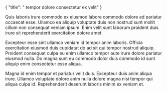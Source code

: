 {
  "title": " tempor dolore consectetur ex velit"
}

Quis laboris irure commodo ex eiusmod labore commodo dolore ad pariatur occaecat esse. Ullamco ea aliquip voluptate duis non nostrud sunt mollit cillum non consequat veniam ipsum. Enim velit sunt laborum proident duis irure sit reprehenderit exercitation dolore amet.

Excepteur esse sint ullamco veniam id tempor anim laboris. Officia exercitation eiusmod duis cupidatat do ad sit qui tempor nostrud aliquip. Proident consequat culpa eu enim ullamco tempor aute irure dolore pariatur eiusmod nulla. Do magna sunt eu commodo dolor duis commodo id sunt aliquip enim consectetur esse aliqua.

Magna id enim tempor et pariatur velit duis. Excepteur duis anim aliqua irure. Ullamco voluptate dolore anim nulla dolore magna nisi tempor qui aliqua culpa id. Reprehenderit deserunt laboris minim ex veniam et.